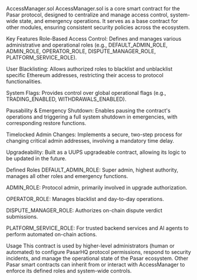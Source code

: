 AccessManager.sol
AccessManager.sol is a core smart contract for the Pasar protocol, designed to centralize and manage access control, system-wide state, and emergency operations. It serves as a base contract for other modules, ensuring consistent security policies across the ecosystem.

Key Features
Role-Based Access Control: Defines and manages various administrative and operational roles (e.g., DEFAULT_ADMIN_ROLE, ADMIN_ROLE, OPERATOR_ROLE, DISPUTE_MANAGER_ROLE, PLATFORM_SERVICE_ROLE).

User Blacklisting: Allows authorized roles to blacklist and unblacklist specific Ethereum addresses, restricting their access to protocol functionalities.

System Flags: Provides control over global operational flags (e.g., TRADING_ENABLED, WITHDRAWALS_ENABLED).

Pausability & Emergency Shutdown: Enables pausing the contract's operations and triggering a full system shutdown in emergencies, with corresponding restore functions.

Timelocked Admin Changes: Implements a secure, two-step process for changing critical admin addresses, involving a mandatory time delay.

Upgradeability: Built as a UUPS upgradeable contract, allowing its logic to be updated in the future.

Defined Roles
DEFAULT_ADMIN_ROLE: Super admin, highest authority, manages all other roles and emergency functions.

ADMIN_ROLE: Protocol admin, primarily involved in upgrade authorization.

OPERATOR_ROLE: Manages blacklist and day-to-day operations.

DISPUTE_MANAGER_ROLE: Authorizes on-chain dispute verdict submissions.

PLATFORM_SERVICE_ROLE: For trusted backend services and AI agents to perform automated on-chain actions.

Usage
This contract is used by higher-level administrators (human or automated) to configure PasarHQ protocol permissions, respond to security incidents, and manage the operational state of the Pasar ecosystem. Other Pasar smart contracts can inherit from or interact with AccessManager to enforce its defined roles and system-wide controls.